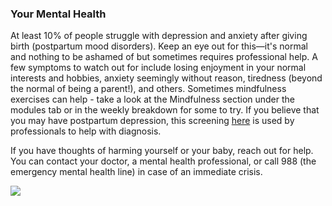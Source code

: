 ### Your Mental Health

At least 10% of people struggle with depression and anxiety after giving birth (postpartum mood disorders). Keep an eye out for this—it's normal and nothing to be ashamed of but sometimes requires professional help. A few symptoms to watch out for include losing enjoyment in your normal interests and hobbies, anxiety seemingly without reason, tiredness (beyond the normal of being a parent!), and others. Sometimes mindfulness exercises can help - take a look at the Mindfulness section under the modules tab or in the weekly breakdown for some to try. If you believe that you may have postpartum depression, this screening [here](?tab=modules&module=mental-health/Postpartum-mood-screening.md) is used by professionals to help with diagnosis. 

If you have thoughts of harming yourself or your baby, reach out for help. You can contact your doctor, a mental health professional, or call 988 (the emergency mental health line) in case of an immediate crisis.

![](/markdown/weeks/images/mental_health_week1.jpg)
